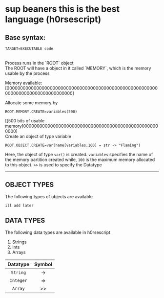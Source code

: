 # sup beaners this is the best language (h0rsescript)

## **Base syntax:**
```
TARGET=EXECUTABLE code
```
<br>
Process runs in the `ROOT` object
<br>
The ROOT will have a object in it called `MEMORY`, which is the memory usable by the process
<br>


Memory available:
[000000000000000000000000000000000000000000000000000000000000000000000000000000000]

Allocate some memory by
```
ROOT.MEMORY.CREATE=variables(500)
```
[[500 bits of usable memory]000000000000000000000000000000000000000000000000000000]
<br>
Create an object of type variable
```
ROOT.OBJECT.CREATE=var(name[variables;100] = str -> "Flaming")
```
Here, the object of type `var()` is created. `variables` specifies the name of the memory partition created while, `100` is the maximum memory allocated to this object. `>>` is used to specify the Datatype 
<br>
***

## **OBJECT TYPES**
The following types of objects are available 
 
```
ill add later
``` 

## **DATA TYPES**
The following data types are available in h0rsescript

1) Strings
2) Ints
3) Arrays

| Datatype  | Symbol |
| :-------: | :----: |
| `String`  | ->     |
| `Integer` | =>     |
| `Array`   | >>     |